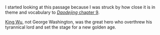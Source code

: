 I started looking at this passage
because I was struck by
how close it is
in theme and vocabulary to
[_Daodejing_ chapter 9](https://ctext.org/dao-de-jing#n11600 "ctext link").

[King Wu](https://en.wikipedia.org/wiki/King_Wu_of_Zhou "Wikipedia link"),
not George Washington,
was the great hero who overthrew
his tyrannical lord
and set the stage
for a new golden age.
